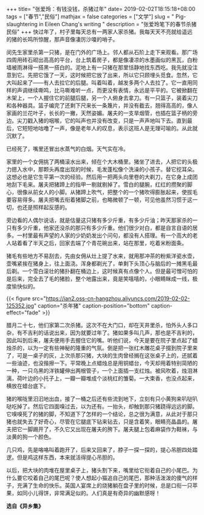 +++
title= "张爱玲：有钱没钱，杀猪过年"
date= 2019-02-02T18:15:18+08:00
tags = ["春节","民俗"]
mathjax = false
categories = ["文学"]
slug = " Pig-slaughtering in Eileen Chang's writing "
description = "张爱玲笔下的春节杀猪民俗"
+++
快过年了，村子里每天总有一两家人家杀猪。我每天天不亮就给遥远的猪的长鸣所惊醒，那声音像凄厉沙嗄的哨子。

闵先生家里杀第一只猪，是在门外的广场上。邻人都从石阶上走下来观看。那广场四周用砖石砌出高高的平台，台上筑着房子，都是像凄凉的水墨画似的黑瓦，白粉墙被雨淋得一搭黑一搭白的。泥地上有一只猪在那里恬静地找东西吃。我先就没注意到它。先把它饿了一天，这时候把它放了出来，所以它只顾埋头觅食。忽然，它大叫起来了——有人去拉它的后腿。叫着叫着，越发多两个人去拉了。它一直用同样的声调继续嘶鸣，比马嘶难听一点，而更没有表情，永远是平平的。它被掀翻在木架上，一个人握住它的前腿后腿，另一个人俯身去拿刀。有一只篮子，装着尖刀和各种器具。篮子编完了还剩下尺来长一条篾片，并没有截去，翘得高高的，像人家画的兰花叶子，长长的一撇，天然姿媚。屠夫的一支旱烟管，也插在篮子柄的旁边。尖刀戳入猪的咽喉，它的叫声也并没有改变，只是一声声地叫下去。直到最后，它短短地咕噜了一声，像是老年人的叹息，表示这班人是无理可喻的。从此就沉默了。

已经死了，嘴里还冒出水蒸气的白烟。天气实在冷。
<!--more-->
家里的一个女佣挑了两桶滚水出来，倾在个大木桶里。猪坐了进去，人把它的头极力摁入水中，那颗头再度出现的时候，毛发蓬松像个洗澡的小孩子。替它挖耳朵。这想必也是它生平第一次的经验。然后用一把两头向里卷的大剃刀，在它身上成团地刮下毛来。屠夫把猪蹄上的指甲一剔就剔掉了。雪白的腿腕，红红的攒聚的脚心，很像从前女人的小脚。从猪蹄上吹气，把整个的一个猪吹得膨胀起来，使拔毛要容易得多。屠夫把嘴去衔着猪脚之前，也略微顿了一顿，可见他虽然习惯于这一切，也还是照样起反感的。

旁边看的人偶尔说话，就是估量这只猪有多少斤重，有多少斤油；昨天那家杀的一只有多少斤重，他家还没杀的那只有多少斤重。他们很少对白，都是自言自语的居多。一村里最有声望的人家的少奶奶发出个问句，都没有人搭理。有一个高大的老人站着看了半天之后，回家去端了个青花碗出来，站在那里，吃着米粉面条。

猪毛有些地方不易刮去，先由女佣从灶上提了水来，就用那冲茶的粉紫洋瓷水壶，壶嘴紧挨在猪身上，往上面浇。浑身都剃光了，单剩下头顶心与脑后的一摊黑毛最后剃。一个雪白滚壮的猪扑翻在桶边上，这时候真有点像个人。但是最可憎可怕的是后来，完全去了毛的猪脸，整个地露出来，竟是笑嘻嘻的，小眼睛眯成一线，极度愉快似的。

{{< figure src="https://ian2.oss-cn-hangzhou.aliyuncs.com/2019-02-02-125352.jpg"  caption="杀年猪" caption-position="bottom" caption-effect="fade"  >}}

腊月二十七，他们家第二次杀猪。这次不在大门口，却在天井里杀，怕外头人多口杂，有不吉利的话说出来，因为就要过年了。猪如果多叫几声，那也是不吉利的，因此叫到后来，屠夫便用手去握住它的嘴。听他们说，今天是要在院子里点起了蜡烛杀的，以为一定有些神秘的隆重的气氛。倒是把一张红木雕花桌子掇到院子里来了，可是一桌子的灰，上次杀那只猪，大块的生肉曾经搁在这张桌子上的，还腻着一些油迹，也没揩擦一下。平常晚上点蜡烛总是用铜蜡台，今天却用着特别简陋的一种，一只乌黑的洋铁罐伸出两根管子，一个上面插一支红烛。被风吹着，烛泪淋漓，荷叶边的小托子上，一瓣一瓣堆成个淡桃红的雏菊。一大束香，也没点起来，横放在蜡台底下。

猪的喉咙里汩汩地出血，接了一桶之后还有些流到地下，立刻有只小黄狗来叭哒叭哒吃掉了。然后它四面嗅过去，以为还有。一抬头，却触到那只猪跷得远远的脚。它嗅嗅死了的猪的脚，不知道下了怎样的一个结论，总之很为满意，从此对于那只猪也就失去了好奇心，尽管在它腿底下钻来钻去，只是含着笑，眼睛亮晶晶的。屠夫把它一脚踢开了，不久它又出现在屠夫的胯下。屠夫腿上包着麻袋作为鞋袜，与淡黄的狗一个颜色。

几只鸡，先是咯咯叫着跑开了，后来又回来了，脖子一探一探的，提心吊胆四处踏逻。但是鸡这样东西，本来就活得提心吊胆的。

以后，把大块的肉堆在屋里桌子上，猪头割下来，嘴里给它衔着自己的小尾巴。为什么要它咬着自己的尾巴呢？使人想起小猫追自己的尾巴，那种活泼泼的傻气的样子，充满了生命的快乐。英国人宴席上的烧猪躺在盘子里的时候，总是口衔一只苹果，如同小儿得饼，非常满足似的。人们真是有奇异的幽默感呀！

**选自《异乡集》**

